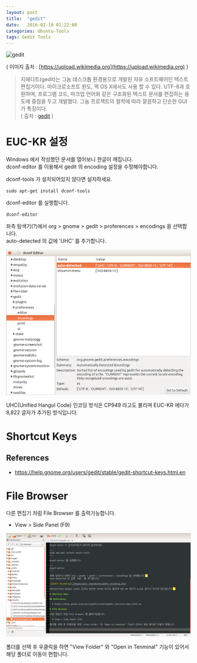 ```yaml
---
layout: post
title:  "gedit"
date:   2016-02-10 01:22:00
categories: Ubuntu-Tools
tags: Gedit Tools
---
```


![gedit](https://upload.wikimedia.org/wikipedia/commons/thumb/c/ca/Gedit-logo-clean.svg/650px-Gedit-logo-clean.svg.png)

( 이미지 출처 : [https://upload.wikimedia.org](https://upload.wikimedia.org) )

> 지에디트(gedit)는 그놈 데스크톱 환경용으로 개발된 자유 소프트웨어인 텍스트 편집기이다. 마이크로소프트 윈도, 맥 OS X에서도 사용 할 수 있다. UTF-8과 호환하며, 프로그램 코드, 마크업 언어와 같은 구조화된 텍스트 문서를 편집하는 용도에 중점을 두고 개발했다. 그놈 프로젝트의 철학에 따라 깔끔하고 단순한 GUI가 특징이다.  
> ( 출처 : [gedit](https://ko.wikipedia.org/wiki/Gedit) )

<!--more-->

# EUC-KR 설정
Windows 에서 작성했던 문서를 열어보니 한글이 깨집니다.  
dconf-editor 를 이용해서 gedit 의 encoding 설정을 수정해야합니다.

dconf-tools 가 설치되어있지 않다면 설치하세요.

~~~
sudo apt-get install dconf-tools
~~~

dconf-editor 를 실행합니다.

~~~
dconf-editor
~~~

좌측 탐색기(?)에서 org > gnome > gedit > proferences > encodings 을 선택합니다.  
auto-detected 의 값에 'UHC' 를 추가합니다.

![Gedit encoding](/images/post_img/Ubuntu/gedit_encoding.png)

UHC(Unified Hangul Code) 인코딩 방식은 CP949 라고도 불리며 EUC-KR 에다가 8,822 글자가 추가된 방식입니다.  

# Shortcut Keys

## References

  * https://help.gnome.org/users/gedit/stable/gedit-shortcut-keys.html.en

# File Browser

다른 편집기 처럼 File Browser 를 출력가능합니다.

  * View > Side Panel (F9) 

![gedit](/images/post_img/Ubuntu/gedit.png)


폴더를 선택 후 우클릭을 하면 "View Folder" 와 "Open in Tenminal" 기능이 있어서 해당 폴더로 이동이 편합니다.



